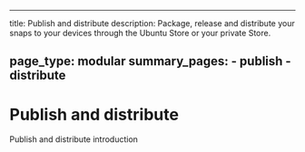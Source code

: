 ----
title: Publish and distribute
description: Package, release and distribute your snaps to your devices through the Ubuntu Store or your private Store.

page_type: modular
summary_pages:
    - publish
    - distribute
----

# Publish and distribute

Publish and distribute introduction
